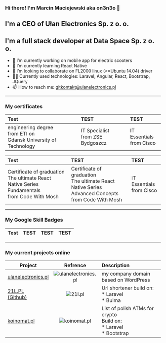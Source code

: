 ### Hi there! I'm Marcin Maciejewski aka on3n3o 👋

## I'm a CEO of Ułan Electronics Sp. z o. o.

## I'm a full stack developer at Data Space Sp. z o. o.

- 🔭 I’m currently working on mobile app for electric scooters
- 🌱 I’m currently learning React Native
- 👯 I’m looking to collaborate on FL2000 linux (>=Ubuntu 14.04) driver
- 👨‍💻 Currently used technologies: Laravel, Angular, React, Bootstrap, JQuery
- 📫 How to reach me: gitkontakt@ulanelectronics.pl

---

### My certificates

| Test | TEST | TEST |
| :-- | :-- | :-- |
| engineering degree </br> from ETI on </br> Gdansk University of Technology | IT Specialist </br> from ZSE Bydgoszcz  | IT Essentials </br> from Cisco 

| Test | TEST | TEST |
| :-- | :-- | :-- |
| Certificate of graduation </br> The ultimate React Native Series </br> Fundamentals </br> from Code With Mosh | Certificate of graduation </br> The ultimate React Native Series </br> Advanced Concepts </br> from Code With Mosh  | IT Essentials </br> from Cisco 

---

### My Google Skill Badges

| Test | TEST | TEST | TEST |
| :-- | :-- | :-- | :-- |

---

### My current projects online

| Project | Refrence | Description |
| ------------- |:-------------:| :----- |
| [ulanelectronics.pl](http://ulanelectronics.pl) | ![ulanelectronics.pl](http://ulanelectronics.pl/wp-content/uploads/2021/02/Screenshot_2021-02-07-ulanelectronics-pl-–-Import-Eksport-Dystrybucja.png "ulanelectronics.pl - my company domain") | my company domain based on WordPress  |
| [21L.PL](https://21l.pl)<br/> [(Github)](https://github.com/on3n3o/url-shortener) | ![21l.pl](http://ulanelectronics.pl/wp-content/uploads/2021/02/Screenshot_2021-02-06-21L-PL-Polski-skracacz-linków.png "21L.PL - url shortener") | Url shortener build on:<br/> * Laravel<br/> * Bulma  |
| [koinomat.pl](https://koinomat.pl) | ![koinomat.pl](http://ulanelectronics.pl/wp-content/uploads/2021/02/Screenshot_2021-02-07-Koinomat-pl.png "koinomat.pl - List of polish ATMs for crypto") | List of polish ATMs for crypto<br/>Build on:<br/> * Laravel<br/> * Bootstrap  |

